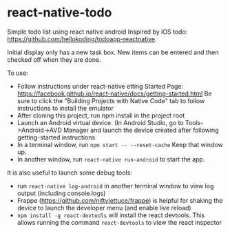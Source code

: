 # react-native-todo
Simple todo list using react native android
Inspired by iOS todo: https://github.com/hellokoding/todoapp-reactnative.

Initial display only has a new task box. New items can be entered and then checked off when they are done.

To use:
* Follow instructions under react-native etting Started Page: https://facebook.github.io/react-native/docs/getting-started.html
  Be sure to click the "Building Projects with Native Code" tab to follow instructions to install the emulator
* After cloning this project, run npm install in the project root
* Launch an Android virtual device. (In Android Studio, go to Tools->Android->AVD Manager and launch the device created after following getting-started instructions
* In a terminal window, run `npm start -- --reset-cache`  Keep that window up.
* In another window, run `react-native run-android` to start the app.

It is also useful to launch some debug tools:
* run `react-native log-android` in another terminal window to view log output (including console.logs)
* Frappe (https://github.com/niftylettuce/frappe) is helpful for shaking the device to launch the developer menu (and enable live reload)
* `npm install -g react-devtools` will install the react devtools. This allows running the command `react-devtools` to view the react inspector



